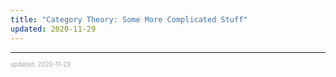 ```yaml
---
title: "Category Theory: Some More Complicated Stuff"
updated: 2020-11-29
---
```


---

<sup><sub><font color="#a6a6a6">updated: 2020-11-29</font></sub></sup>
